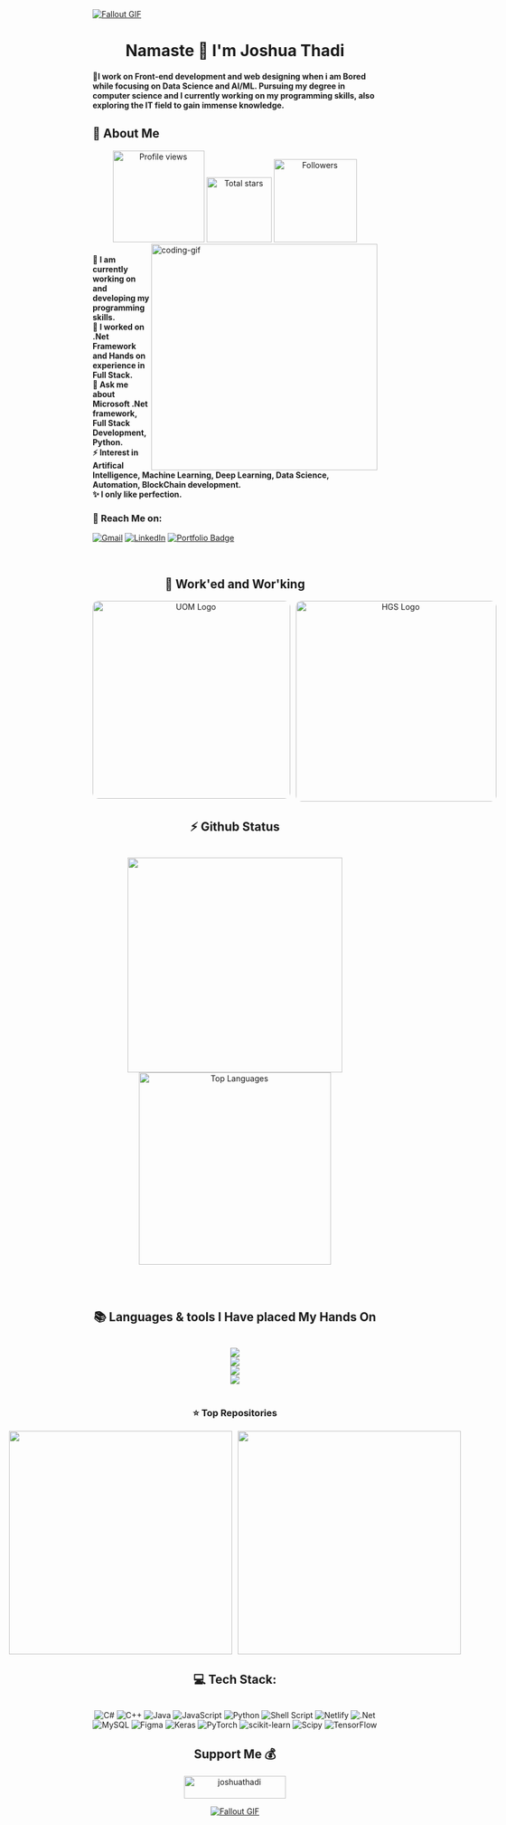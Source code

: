 <!--
<div align="center">
  <a href="#">
    <img 
      width="100%" 
      src="https://capsule-render.vercel.app/api?type=waving&color=FFA500&height=120&section=header&text=&fontSize=30&fontColor=000000&animation=twinkling"
    />
  </a>
  <br>
-->

<!--
<p align="center">
  <img 
    src="https://capsule-render.vercel.app/api?type=waving&color=FFD700&height=80&section=footer"
    width="100%" 
  />
</p>
-->



<!-- MasterHead -->
<a href="https://github.com/JoshuaThadi/JoshuaThadi/blob/main/fallout_grayscale%20(1).gif">
  <img src="https://github.com/JoshuaThadi/JoshuaThadi/blob/main/fallout_grayscale%20(1).gif" alt="Fallout GIF" style="width:auto; height:auto"/>
</a>



<!--<h1 align="left">
<img width="100%" src="https://readme-typing-svg.herokuapp.com/?font=Righteous&size=40&center=true&vCenter=true&width=800&height=70&duration=4000&lines=Hello!+👋;+MASTERJUDAH+here+🔥+!;"  alt="Typing Animation" style="width:100%"/>-->


<!-- Greeting -->
</h1>
<h1 align="center">Namaste 🙏 I'm Joshua Thadi</h1>

<h4 align="left">🌟I work on Front-end development and web designing when i am Bored while focusing on Data Science and AI/ML. Pursuing my degree in computer science and I currently working on my programming skills, also exploring the IT field to gain immense knowledge.</h4>



<!-- about me -->
 <h2>💫 About Me</h2>

 <div align="center">
<a href="https://github.com/JoshuaThadi">
  <img width="162px" 
       src="https://komarev.com/ghpvc/?username=JoshuaThadi&label=Profile%20views&color=318CE7&style=for-the-badge" 
       alt="Profile views" /></a>
<a href="https://api.github-star-counter.workers.dev/user/JoshuaThadi">
  <img width="115px" 
       alt="Total stars" 
       title="Total stars on GitHub" 
       src="https://custom-icon-badges.herokuapp.com/badge/dynamic/json?logo=star&color=318CE7&labelColor=505050&label=Stars&style=for-the-badge&query=%24.stars&url=https://api.github-star-counter.workers.dev/user/JoshuaThadi" /></a>
<a href="https://github.com/JoshuaThadi?tab=followers">
  <img width="147px" 
       alt="Followers" 
       title="Follow me on GitHub" 
       src="https://custom-icon-badges.herokuapp.com/github/followers/JoshuaThadi?color=318CE7&labelColor=505050&style=for-the-badge&logo=person-add&label=Followers&logoColor=white" /></a>
 </div>


    
<!--👀VIEWS / 🌐WEBSITE: https://github.com/antonkomarev/github-profile-views-counter -->
<img align="right" alt="coding-gif" width="400" src="https://github.com/JoshuaThadi/JoshuaThadi/blob/main/transparent_gitgif.gif">


<!--<p align="left"> <a href="https://twitter.com/" target="blank"><img src="https://img.shields.io/twitter/follow/?logo=twitter&style=for-the-badge" alt="" /></a> </p>
<div align="left">-->
<h4> 
  🌱 I am currently working on and developing my programming skills.</br>
 🔭 I worked on .Net Framework and Hands on experience in Full Stack.</br>
 💬 Ask me about Microsoft .Net framework, Full Stack Development, Python.</br>
 ⚡ Interest in Artifical Intelligence, Machine Learning, Deep Learning, Data Science, Automation, BlockChain development.</br>
 ✨ I only like perfection.</h4> <div align="left"> 
  <h3>🌟 Reach Me on:</h3>

  

  <a href="mailto:anonymousprogra@gmail.com"><img src="https://img.shields.io/badge/Gmail-333333?style=for-the-badge&logo=gmail&logoColor=red" alt="Gmail" /></a> 
  <a href="https://www.linkedin.com/in/joshuathadi?lipi=urn%3Ali%3Apage%3Ad_flagship3_profile_view_base_contact_details%3BFxu5Jm6MQU2szDeuwmZmyQ%3D%3D" target="_blank"><img src="https://img.shields.io/badge/LinkedIn-0077B5?style=for-the-badge&logo=linkedin&logoColor=white" alt="LinkedIn" /></a> 
  <a href="https://masterjudah-bashfolio.netlify.app/" target="_blank">
  <img src="https://img.shields.io/badge/Bashfolio-505050?style=for-the-badge&logo=gnu-bash&logoColor=white&labelColor=505050" alt="Portfolio Badge">
</a>


  
  <!--<a href="https://joshuathadi.github.io" target="_blank"><img src="https://img.shields.io/badge/Portfolio-FF5722?style=for-the-badge&logo=todoist&logoColor=white" alt="Portfolio" /></a>
-->
</div></h4>

</div>
<br/>

<!--Experence and experencing-->
<h2 align="center">🔆 Work'ed and Wor'king</h2>
<div align="center" style="display: flex; gap: 10px;">
    <img src="https://github.com/JoshuaThadi/JoshuaThadi/blob/main/hom1_rounded.png" alt="UOM Logo" width="350" style="border-radius: 10px;">
    <img src="https://github.com/JoshuaThadi/JoshuaThadi/blob/main/hom2_rounded.png" alt="HGS Logo" width="355" style="border-radius: 10px;">
</div>



<!-- git stat-->
<h2 align="center">⚡ Github Status</h2>
<br>
<div align="center">
<img width="380" src="https://github-readme-stats.vercel.app/api?username=JoshuaThadi&count_private=true&show_icons=true&theme=default&rank_icon=github&border_radius=10"/>

  <img width="340" src="https://github-readme-stats.vercel.app/api/top-langs/?username=joshuathadi&theme=default&hide_border=false&include_all_commits=false&count_private=false&layout=compact" alt="Top Languages">
</div>

<br/><br/>



<!-- lang-->
<h2 align="center">📚 Languages & tools I Have placed My Hands On </h2>

<br/>

<div align="center">
  <img src="https://skillicons.dev/icons?i=androidstudio,kotlin,nodejs,mongodb,gitlab,raspberrypi,arduino,nextjs,tailwind" /><br>
    <img src="https://skillicons.dev/icons?i=bootstrap,html,css,vscode,github,git,notion,figma,pycharm" /><br>
    <img src="https://skillicons.dev/icons?i=c,bash,kali,arch,ubuntu,python,javascript,mysql,dotnet" /><br>
    <img src="https://skillicons.dev/icons?i=cpp,cs,vim,java,htmx,debian,neovim,atom,pwsh" /><br>
</div>

<br/>




<!-- top repo and teck stack-->
<div align="center">
  <h3>⭐️ Top Repositories</h3>
  <div style="display: flex; justify-content: center; gap: 10px;">
    <a href="https://github.com/JoshuaThadi/Proview">
        <img width=395 src="https://github-readme-stats.vercel.app/api/pin/?username=joshuathadi&repo=Proview&theme=light&title_color=000000&icon_color=000000&text_color=000000&bg_color=ffffff" /></a>
    <a href="https://github.com/JoshuaThadi/Whatsapp-Automation">
        <img width=395 src="https://github-readme-stats.vercel.app/api/pin/?username=joshuathadi&repo=Whatsapp-Automation&theme=light&title_color=000000&icon_color=000000&text_color=000000&bg_color=ffffff" />
    </a>
</div>

  
  <h2>💻 Tech Stack:</h2>
     <br/>
  <div align="center">
   <img src="https://img.shields.io/badge/c%23-%23239120.svg?style=for-the-badge&logo=csharp&logoColor=white" alt="C#" /> 
  <img src="https://img.shields.io/badge/c++-%2300599C.svg?style=for-the-badge&logo=c%2B%2B&logoColor=white" alt="C++" />
  <img src="https://img.shields.io/badge/java-%23ED8B00.svg?style=for-the-badge&logo=openjdk&logoColor=white" alt="Java" />
  <img src="https://img.shields.io/badge/javascript-%23323330.svg?style=for-the-badge&logo=javascript&logoColor=%23F7DF1E" alt="JavaScript" />
  <img src="https://img.shields.io/badge/python-3670A0?style=for-the-badge&logo=python&logoColor=ffdd54" alt="Python" />
  <img src="https://img.shields.io/badge/shell_script-%23121011.svg?style=for-the-badge&logo=gnu-bash&logoColor=white" alt="Shell Script" />
  <img src="https://img.shields.io/badge/netlify-%23000000.svg?style=for-the-badge&logo=netlify&logoColor=#00C7B7" alt="Netlify" />
  <img src="https://img.shields.io/badge/.NET-5C2D91?style=for-the-badge&logo=.net&logoColor=white" alt=".Net" />
  <img src="https://img.shields.io/badge/mysql-4479A1.svg?style=for-the-badge&logo=mysql&logoColor=white" alt="MySQL" />
  <img src="https://img.shields.io/badge/figma-%23F24E1E.svg?style=for-the-badge&logo=figma&logoColor=white" alt="Figma" />
  <img src="https://img.shields.io/badge/Keras-%23D00000.svg?style=for-the-badge&logo=Keras&logoColor=white" alt="Keras" />
  <img src="https://img.shields.io/badge/PyTorch-%23EE4C2C.svg?style=for-the-badge&logo=PyTorch&logoColor=white" alt="PyTorch" />
  <img src="https://img.shields.io/badge/scikit--learn-%23F7931E.svg?style=for-the-badge&logo=scikit-learn&logoColor=white" alt="scikit-learn" />
  <img src="https://img.shields.io/badge/SciPy-%230C55A5.svg?style=for-the-badge&logo=scipy&logoColor=%white" alt="Scipy" />
  <img src="https://img.shields.io/badge/TensorFlow-%23FF6F00.svg?style=for-the-badge&logo=TensorFlow&logoColor=white" alt="TensorFlow" />
  </div>
  <div align="center"> 
  </div>



<!--<h2>⭐ Top Contributed Repo!</h2>
       <br/>
      <img src="https://github-contributor-stats.vercel.app/api?username=JoshuaThadi&limit=5&theme=transparent&combine_all_yearly_contributions=true" alt="Top Contributed Repo">
      <br/>-->




<!-- support -->
<h2 align="center">Support Me 💰 </h2>

<p align="center">
  <a href="https://www.buymeacoffee.com/joshuathadi"> <img align="center" src="https://cdn.buymeacoffee.com/buttons/v2/default-yellow.png" height="40" width="180" alt="joshuathadi" /></a>
 <!-- <a href="https://buymeacoffee.com/joshuathadi">
    <img align="center" width="200px" src="https://img.shields.io/badge/Buy%20Me%20A%20Coffee-F7B42C?style=for-the-badge&logo=buy-me-a-coffee&logoColor=white" alt="Buy Me A Coffee"></a>-->
</p>


<!--<h1 align="center">
    <img src="https://readme-typing-svg.herokuapp.com/?font=Righteous&size=35&center=true&vCenter=true&width=800&height=70&duration=4000&lines=Thank+You!+👍;+for+your+visit+📱+!;" />
</h1>-->



<!-- ending-->
<a href="https://github.com/JoshuaThadi/Wall-E-Desk/blob/main/green.gif"><img src="https://github.com/JoshuaThadi/Wall-E-Desk/blob/main/Pixel-Art-2/green.gif" alt="Fallout GIF" style="width:auto; height:auto"/></a>

<img src="https://www.animatedimages.org/data/media/562/animated-line-image-0184.gif" width="1920" height=0.4/>


